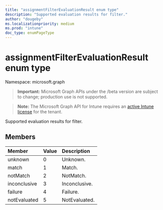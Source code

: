 ```yaml
---
title: "assignmentFilterEvaluationResult enum type"
description: "Supported evaluation results for filter."
author: "dougeby"
ms.localizationpriority: medium
ms.prod: "intune"
doc_type: enumPageType
---
```


# assignmentFilterEvaluationResult enum type

Namespace: microsoft.graph

> **Important:** Microsoft Graph APIs under the /beta version are subject to change; production use is not supported.

> **Note:** The Microsoft Graph API for Intune requires an [active Intune license](https://go.microsoft.com/fwlink/?linkid=839381) for the tenant.

Supported evaluation results for filter.

## Members
|Member|Value|Description|
|:---|:---|:---|
|unknown|0|Unknown.|
|match|1|Match.|
|notMatch|2|NotMatch.|
|inconclusive|3|Inconclusive.|
|failure|4|Failure.|
|notEvaluated|5|NotEvaluated.|



